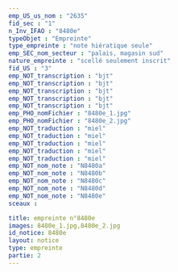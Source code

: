 ```yaml
---
emp_US_us_nom : "2635"
fid_sec : "1"
n_Inv_IFAO : "8480e"
typeObjet : "Empreinte"
type_empreinte : "note hiératique seule"
emp_SEC_nom_secteur : "palais, magasin sud"
nature_empreinte : "scellé seulement inscrit"
fid_US : "3"
emp_NOT_transcription : "bjt"
emp_NOT_transcription : "bjt"
emp_NOT_transcription : "bjt"
emp_NOT_transcription : "bjt"
emp_NOT_transcription : "bjt"
emp_PHO_nomFichier : "8480e_1.jpg"
emp_PHO_nomFichier : "8480e_2.jpg"
emp_NOT_traduction : "miel"
emp_NOT_traduction : "miel"
emp_NOT_traduction : "miel"
emp_NOT_traduction : "miel"
emp_NOT_traduction : "miel"
emp_NOT_nom_note : "N8480a"
emp_NOT_nom_note : "N8480b"
emp_NOT_nom_note : "N8480c"
emp_NOT_nom_note : "N8480d"
emp_NOT_nom_note : "N8480e"
sceaux :

title: empreinte n°8480e
images: 8480e_1.jpg,8480e_2.jpg
id_notice: 8480e
layout: notice
type: empreinte
partie: 2
---
```

